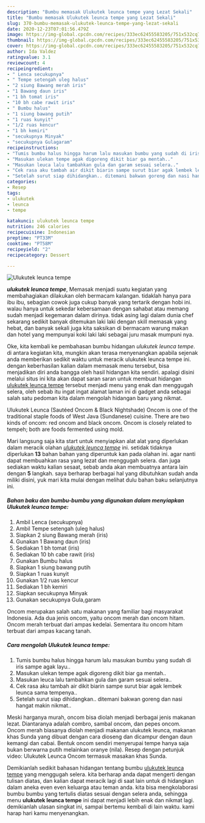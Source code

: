 ```yaml
---
description: "Bumbu memasak Ulukutek leunca tempe yang Lezat Sekali"
title: "Bumbu memasak Ulukutek leunca tempe yang Lezat Sekali"
slug: 370-bumbu-memasak-ulukutek-leunca-tempe-yang-lezat-sekali
date: 2020-12-23T07:01:56.479Z
image: https://img-global.cpcdn.com/recipes/333ec62455583205/751x532cq70/ulukutek-leunca-tempe-foto-resep-utama.jpg
thumbnail: https://img-global.cpcdn.com/recipes/333ec62455583205/751x532cq70/ulukutek-leunca-tempe-foto-resep-utama.jpg
cover: https://img-global.cpcdn.com/recipes/333ec62455583205/751x532cq70/ulukutek-leunca-tempe-foto-resep-utama.jpg
author: Ida Valdez
ratingvalue: 3.1
reviewcount: 4
recipeingredient:
- " Lenca secukupnya"
- " Tempe setengah uleg halus"
- "2 siung Bawang merah iris"
- "1 Bawang daun iris"
- "1 bh tomat iris"
- "10 bh cabe rawit iris"
- " Bumbu halus"
- "1 siung bawang putih"
- "1 ruas kunyit"
- "1/2 ruas kencur"
- "1 bh kemiri"
- "secukupnya Minyak"
- "secukupnya Gulagaram"
recipeinstructions:
- "Tumis bumbu halus hingga harum lalu masukan bumbu yang sudah di iris sampe agak layu.."
- "Masukan ulekan tempe agak digoreng dikit biar ga mentah.."
- "Masukan leuca lalu tambahkan gula dan garam sesuai selera.."
- "Cek rasa aku tambah air dikit biarin sampe surut biar agak lembek leunca sama tempenya.."
- "Setelah surut siap dihidangkan.. ditemani bakwan goreng dan nasi hangat makin nikmat.."
categories:
- Resep
tags:
- ulukutek
- leunca
- tempe

katakunci: ulukutek leunca tempe 
nutrition: 246 calories
recipecuisine: Indonesian
preptime: "PT33M"
cooktime: "PT58M"
recipeyield: "2"
recipecategory: Dessert

---
```



![Ulukutek leunca tempe](https://img-global.cpcdn.com/recipes/333ec62455583205/751x532cq70/ulukutek-leunca-tempe-foto-resep-utama.jpg)

<b><i>ulukutek leunca tempe</i></b>, Memasak menjadi suatu kegiatan yang membahagiakan dilakukan oleh bermacam kalangan. tidaklah hanya para ibu ibu, sebagian cowok juga cukup banyak yang tertarik dengan hobi ini. walau hanya untuk sekedar kebersamaan dengan sahabat atau memang sudah menjadi kegemaran dalam dirinya. tidak asing lagi dalam dunia chef sekarang sedikit banyak ditemukan laki laki dengan skill memasak yang hebat, dan banyak sekali juga kita saksikan di bermacam warung makan dan hotel yang mempunyai koki laki laki sebagai juru masak mumpuni nya.

Oke, kita kembali ke pembahasan bumbu hidangan <i>ulukutek leunca tempe</i>. di antara kegiatan kita, mungkin akan terasa menyenangkan apabila sejenak anda memberikan sedikit waktu untuk meracik ulukutek leunca tempe ini. dengan keberhasilan kalian dalam memasak menu tersebut, bisa menjadikan diri anda bangga oleh hasil hidangan kita sendiri. apalagi disini melalui situs ini kita akan dapat saran saran untuk membuat hidangan <u>ulukutek leunca tempe</u> tersebut menjadi menu yang enak dan menggugah selera, oleh sebab itu ingat ingat alamat laman ini di gadget anda sebagai salah satu pedoman kita dalam mengolah hidangan baru yang nikmat.

Ulukutek Leunca (Sautéed Oncom &amp; Black Nightshade) Oncom is one of the traditional staple foods of West Java (Sundanese) cuisine. There are two kinds of oncom: red oncom and black oncom. Oncom is closely related to tempeh; both are foods fermented using mold.


Mari langsung saja kita start untuk menyiapkan alat alat yang diperlukan dalam meracik olahan <u><i>ulukutek leunca tempe</i></u> ini. setidak tidaknya diperlukan <b>13</b> bahan bahan yang diperuntuk kan pada olahan ini. agar nanti dapat membuahkan rasa yang lezat dan menggugah selera. dan juga sediakan waktu kalian sesaat, sebab anda akan membuatnya antara lain dengan <b>5</b> langkah. saya berharap berbagai hal yang dibutuhkan sudah anda miliki disini, yuk mari kita mulai dengan melihat dulu bahan baku selanjutnya ini.

<!--inarticleads1-->

##### Bahan baku dan bumbu-bumbu yang digunakan dalam menyiapkan Ulukutek leunca tempe:

1. Ambil  Lenca (secukupnya)
1. Ambil  Tempe setengah (uleg halus)
1. Siapkan 2 siung Bawang merah (iris)
1. Gunakan 1 Bawang daun (iris)
1. Sediakan 1 bh tomat (iris)
1. Sediakan 10 bh cabe rawit (iris)
1. Gunakan  Bumbu halus
1. Siapkan 1 siung bawang putih
1. Siapkan 1 ruas kunyit
1. Gunakan 1/2 ruas kencur
1. Sediakan 1 bh kemiri
1. Siapkan secukupnya Minyak
1. Gunakan secukupnya Gula,garam


Oncom merupakan salah satu makanan yang familiar bagi masyarakat Indonesia. Ada dua jenis oncom, yaitu oncom merah dan oncom hitam. Oncom merah terbuat dari ampas kedelai. Sementara itu oncom hitam terbuat dari ampas kacang tanah. 

<!--inarticleads2-->

##### Cara mengolah Ulukutek leunca tempe:

1. Tumis bumbu halus hingga harum lalu masukan bumbu yang sudah di iris sampe agak layu..
1. Masukan ulekan tempe agak digoreng dikit biar ga mentah..
1. Masukan leuca lalu tambahkan gula dan garam sesuai selera..
1. Cek rasa aku tambah air dikit biarin sampe surut biar agak lembek leunca sama tempenya..
1. Setelah surut siap dihidangkan.. ditemani bakwan goreng dan nasi hangat makin nikmat..


Meski harganya murah, oncom bisa diolah menjadi berbagai jenis makanan lezat. Diantaranya adalah combro, sambal oncom, dan pepes oncom. Oncom merah biasanya diolah menjadi makanan ulukutek leunca, makanan khas Sunda yang dibuat dengan cara dioseng dan dicampur dengan daun kemangi dan cabai. Bentuk oncom sendiri menyerupai tempe hanya saja bukan berwarna putih melainkan oranye (nila). Resep dengan petunjuk video: Ulukutek Leunca Oncom termasuk masakan khas Sunda. 

Demikianlah sedikit bahasan hidangan tentang bumbu <u>ulukutek leunca tempe</u> yang menggugah selera. kita berharap anda dapat mengerti dengan tulisan diatas, dan kalian dapat meracik lagi di saat lain untuk di hidangkan dalam aneka even even keluarga atau teman anda. kita bisa mengkolaborasi bumbu bumbu yang tertulis diatas sesuai dengan selera anda, sehingga menu <b>ulukutek leunca tempe</b> ini dapat menjadi lebih enak dan nikmat lagi. demikianlah ulasan singkat ini, sampai bertemu kembali di lain waktu. kami harap hari kamu menyenangkan.
